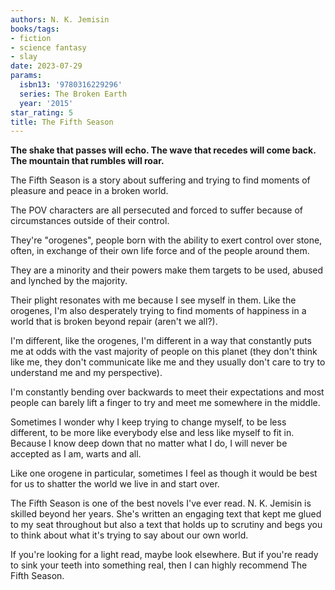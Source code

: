 ```yaml
---
authors: N. K. Jemisin
books/tags:
- fiction
- science fantasy
- slay
date: 2023-07-29
params:
  isbn13: '9780316229296'
  series: The Broken Earth
  year: '2015'
star_rating: 5
title: The Fifth Season
---
```


**The shake that passes will echo. The wave that recedes will come back. The
mountain that rumbles will roar.**

The Fifth Season is a story about suffering and trying to find moments of
pleasure and peace in a broken world.

The POV characters are all persecuted and forced to suffer because of
circumstances outside of their control.

<!--more-->

They're "orogenes", people born with the ability to exert control over stone,
often, in exchange of their own life force and of the people around them.

They are a minority and their powers make them targets to be used, abused and
lynched by the majority.

Their plight resonates with me because I see myself in them. Like the orogenes,
I'm also desperately trying to find moments of happiness in a world that is
broken beyond repair (aren't we all?).

I'm different, like the orogenes, I'm different in a way that constantly puts me
at odds with the vast majority of people on this planet (they don't think like
me, they don't communicate like me and they usually don't care to try to
understand me and my perspective).

I'm constantly bending over backwards to meet their expectations and most people
can barely lift a finger to try and meet me somewhere in the middle.

Sometimes I wonder why I keep trying to change myself, to be less different, to
be more like everybody else and less like myself to fit in. Because I know deep
down that no matter what I do, I will never be accepted as I am, warts and all.

Like one orogene in particular, sometimes I feel as though it would be best for
us to shatter the world we live in and start over.

The Fifth Season is one of the best novels I've ever read. N. K. Jemisin is
skilled beyond her years. She's written an engaging text that kept me glued to
my seat throughout but also a text that holds up to scrutiny and begs you to
think about what it's trying to say about our own world.

If you're looking for a light read, maybe look elsewhere. But if you're ready to
sink your teeth into something real, then I can highly recommend The Fifth
Season.